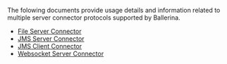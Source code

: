 The folowing documents provide usage details and information related to multiple server connector protocols supported
by Ballerina.

* [File Server Connector](file-server.md)
* [JMS Server Connector](jms-server.md)
* [JMS Client Connector](jms-client.md)
* [Websocket Server Connector](websocket-server.md)
